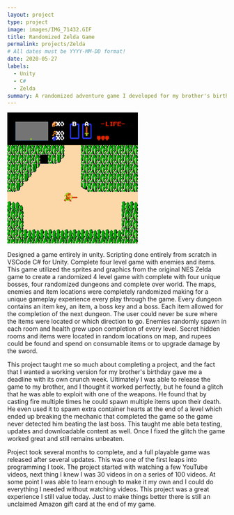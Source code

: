 ```yaml
---
layout: project
type: project
image: images/IMG_71432.GIF
title: Randomized Zelda Game
permalink: projects/Zelda
# All dates must be YYYY-MM-DD format!
date: 2020-05-27
labels:
  - Unity
  - C#
  - Zelda
summary: A randomized adventure game I developed for my brother's birthday.
---
```


<img class="ui image" src="../images/IMG_71432.GIF">

Designed a game entirely in unity.  Scripting done entirely from scratch in VSCode C# for Unity.  Complete four level game with enemies and items.  This game utilized the sprites and graphics from the original NES Zelda game to create a randomized 4 level game with complete with four unique bosses, four randomized dungeons and complete over world.  The maps, enemies and item locations were completely randomized making for a unique gameplay experience every play through the game.  Every dungeon contains an item key, an item, a boss key and a boss.  Each item allowed for the completion of the next dungeon.  The user could never be sure where the items were located or which direction to go.  Enemies randomly spawn in each room and health grew upon completion of every level.  Secret hidden rooms and items were located in random locations on map, and rupees could be found and spend on consumable items or to upgrade damage by the sword.  

This project taught me so much about completing a project, and the fact that I wanted a working version for my brother's birthday gave me a deadline with its own crunch week.  Ultimately I was able to release the game to my brother, and I thought it worked perfectly, but he found a glitch that he was able to exploit with one of the weapons.  He found that by casting fire multiple times he could spawn multiple items upon their death.  He even used it to spawn extra container hearts at the end of a level which ended up breaking the mechanic that completed the game so the game never detected him beating the last boss.  This taught me able beta testing, updates and downloadable content as well.  Once I fixed the glitch the game worked great and still remains unbeaten.

Project took several months to complete, and a full playable game was released after several updates.  This was one of the first leaps into programming I took.  The project started with watching a few YouTube videos, next thing I knew I was 30 videos in on a series of 100 videos.  At some point I was able to learn enough to make it my own and I could do everything I needed without watching videos.  This project was a great experience I still value today.  Just to make things better there is still an unclaimed Amazon gift card at the end of my game.
